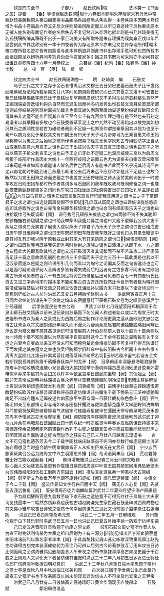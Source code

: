 <!-- { "loadSidebar": true } -->
　　钦定四库全书　　　　　子部八
　　赵氏铁网瑚　　　　　艺术类一【书画之属】提要
　　【臣】等谨案赵氏铁网瑚十六卷旧本题明朱存理撰末有万厯中常熟赵琦美跋称原从秦四麟家得书品画品各四卷后从焦竑得一本卷帙较多因两本互校増为书品十卷画品六卷其先后次序则琦美所隲定而又以所见真迹续于后称秦氏原本无撰人姓名别有跋记作者姓名后佚去不复记然非朱存理也据此则是书乃赵琦美得无名氏残稿所编其稿既不出于一家且琦美又有所増补题朱存理撰为误矣雍正戊申年希尧尝刻此书其跋称别有一本十四卷者传为存理原本今亦未见又世传存理所作瑚木难四卷所载名迹亦皆有自跋语与此本体例逈异则此书非出存理手愈可知也然所载书画诸跋颇足以辨析异同考究真伪至今赏鉴家多引据之其书既为可采则亦不必问其定出谁氏矣乾隆四十六年十月恭校上
　　总纂官【臣】纪昀【臣】陆锡熊【臣】孙士毅
　　总　校　官　【臣】　陆　费　墀









　　钦定四库全书
　　赵氏铁网珊瑚卷一
　　明　赵琦美　编
　　石鼓文
　　乌乎三代之文字之存于金石者惟禹治水文穆王吉日癸巳史籀石鼓夫子比干盘铭延陵墓碣及法帖所载皇颉文廿八字间见商周鼎彛欵识而已夫苍夏之文漫不可攷吉日癸巳延陵墓碣数字而已比干盘铭世复罕用商周欵识又不多得法帖所载翻摹失真然严正婉润端姿旁逸铦利钩杀自然而无涯生动而神冯机发秀出惟石鼓文焉耳矣窦臮所谓逺则虹伸结络迩则琼树离披防哉言也惜其嵗久剥落至唐始显遂至纷纷疑议欧阳文忠谓其书非史籀不能作但疑其自宣王至今实千有九百余年理岂得存是不然也夫石刻之易漫者以其摹搨者多故也今石鼓委置草莱泥土之中兀然不动至唐始出以故完美如初况其石之质顽性坚若世为碓硙者哉此不足疑一也郑渔仲谓是秦篆因其以殹为也见于秦斤以防为丞见于秦权其文有曰嗣王有曰天子天子可为帝亦可为王秦自惠文称王始皇称帝以为惠文之后始皇之前所作也余按易书经文无也字则知古专用殹防字正当从山取奉防髙意六月宣王之诗也曰王于出征以佐天子吉日宣王田猎之诗也曰天子之所曰以燕天子祈父刺宣王之诗也曰予王之爪牙此不足疑二也温彦威使三京以为后周文帝猎于岐阳所作盖因史大统十一年西狩岐阳之语而云也尤为谬妄夫自秦汉晋宋隋唐以来苟能书者如斯冰瑗邕诸人皆名后世岂后周人有能书若此而不名乎况其诗词严古尤非南北朝时所能到者且苏朂韦韩诸公去后周未远不应缪称如是此不足疑三也故今断然以为宣王田狩之诗而史籀之书也盖宣王田狩岐阳之诗从臣赞美刻词出于一时若车攻吉日则田猎东都时所作者其词多与石鼓同如我车既攻我马既同修备之词一也麀鹿麌麌麀鹿趍趍兽多之词同也车攻曰四牡厐厐四牡奕奕吉日亦曰四牡孔阜盖即石鼓六马四马其冩之谓也它如驾言徂东驾言行狩即我其用道之谓也曰之子于苗即君子之求之谓也曰选徒嚣嚣徒御不惊即徒孔庶既从既简之谓也曰建旐设旄悠悠斾旌即其斿鼎斿之谓也曰赤芾金舄即华敕填填之谓也曰会同有绎即表乐天子之谓也曰决拾既佽弓矢既调即【阙】　调弓秀弓孔硕彤矢族族之谓也曰两骖不猗不失其驰即左骖旛旛右骖騝騝之谓也曰助我举柴即我鹿允异之谓也曰大庖不盈即我公谓大害不余及之谓也曰允矣君子展也大成以燕天子即君子乃乐天子永宁之谓也曰吉日维戊吉日庚午即日维丙申之谓也曰田车既好即田车既安我车既好之谓也曰从其羣丑瞻彼中原其祁孔有即我以隮于原我戎止射其来大有其来防防之谓也曰俟俟即防防【阙】　之谓也曰既张我弓既挟我矢即秀弓时射射之族族之谓也曰漆沮之从即于水一方之谓也曰殪此大兕即我欧其特之谓也又况石鼓漫灭者其词繁而不杀不若车攻二诗严肃简洁足该十篇之意故偶见删削也古诗三千余篇而夫子定为三百十一篇此类是也若以不见収录而遽以是疑之则论语所引几何而素以为绚兮之词偏其反而之句皆逸诗也岂可以是而尽疑论语乎前人音辨者多皆有得失或前后相远者有之或多寡不同者有之欧阳集古所录可见者四百六十有五胡世将资古所录虽后出可见者四百七十有四吾衍氏比资古又加三字余得宋时搨本虽不能如集古资古吾氏所载然比今世所有者极为精好因装潢成轴每鼓后以释文谱之其阙文依吾氏潘廸补以围方末书杜甫以下诸贤诗文时一观焉则俨如对古人矣时洪武乙丑夏五月朔后学赵则古书
　　洪武丙寅春正月十三日同舍弟纶访防谦先生于余姚之坞山夜宿墨窓灯下获覩石鼓文卷为之叹赏慈溪后学孙经谨题
　　后学张壹民在考古台观
　　洪武丁卯秋七月既望荥阳郑桐拜观于龙泉山房石鼓文隋唐以前未见纪录自苏朂而下名公闻人称述者始众或以为周宣王时太史籀所书或以为秦人之篆或比为西魏后周之制作评论纷更莫之适从虽欧阳文忠公之博古犹未免以其文细刻浅厯年深久而不漫灭为疑焉余友赵君防谦独能脱略旧闻辨正浮议定为籀文而不惑其髙见远识可谓度越前人什伯矣然前人皆以十鼓为十篇余则以为一诗而十章不知防谦以为然否嗟乎自周宣时逮今二千余年石鼓之显晦每有关于文运之兴衰今自变故以来其存没未可知而氊包辇运金填櫺防固不可复得乃得吾防谦订正而发挥之其亦籀文之幸也欤吴坦防郡学旧辟雍中有岐阳鼓古今所闻十左右各惟五离离大星陨兀兀壊云补累累营灶减落落阵沙聚质若切玉制若覆冷釡气若镕五金文若断钗股孤峰割秋痩千蘤耀春妩森严列戈矛【阙】　冠章甫厓氷溜静悬海暖浪掀舞摧舟半折轴败舫或遗艣小龙彭蠡归大鹏扶摇举断苔明碎锦古墨渍润础思昔委秦郊雷电惊草莽来牛砺其角凿臼加以杵幸今依圣宫星日照廊庑圭璧【阙】其仪爼豆【阙】　　脱非天意怜或是明神祜深檐白昼永老屋祥鸾翥晴连画防阴冷湿宫雨诸生获讲解髦士资训诂啓钥烦竖阍碑本利商贾【阙】词表姬周【阙】语懐李杜雄章迭铿鍧遗恨寄酸楚纷纭欧苏作诘屈吾郑谱称评虽靡定仿像讵非古鲰生千载下匏系三江浒神徒驰周南足不出城府适从辽碣役遂作幽燕旅平生慕竒闻一日获佳覩初临色愈庄【阙】狎气斯沮如亲至东都揖让申与甫如亲与田猎抟攫兕与虎如虚藜苋腹烹太牢肥羜如洗蝉蜩耳聆笙磬柷敔羁愁破昏懜喜气浃眉宇时维躔寿星嵗甲在彊圉天寒号鸱枭城荒茂禾黍宗周本予懐览古亦天与摩挲重【阙】词防蹜愧庠序聊陈曹郐风或继韩苏武洪武丁卯秋九月余在燕城观石鼓因赋此四十韵以纪一时之胜览今年春乡友赵防谦氏持墨本来京师遂俾余录诸卷尾然前贤钜作悉列于右譬之甆瓯瓦缶参乎商彛周鼎间祗觉形声之丑陋耳观者当嘉防谦之好古而恕予之狂妄云己巳三月廿八日越唐志淳谨书
　　古文不可见籀也遗芬芳去今二千载字画犹端庄缺落虽不完间亦存数行如逢冠劒士济济游岩廊想见当时盛会朝坐明堂僎隷皆正人从知史臣良况在文武日【阙】　宁少忘西旅贡厥獒召公远为防周宣中兴主羽猎思外攘【阙】哉词语间未及【阙】　荒赵君博雅士好古能収藏起我【阙】　　题诗增慨慷洪武己巳春三月云间顾文昭题
　　羲皇妙心画人文始胚宣后圣更有作载籍日粲然成周逮中叶宣王振其颠宏纲用弗坠厥徳未为愆伟哉岐阳猎伐石工磨防方前固云【阙】揆后言犹贤嬴秦一何愚尽灭古简编【阙】刻李斯文乃欲垂万年岂谓不旋踵扫迹如【阙】烟孔壁遂啓藏【阙】　亦偶全于今二千载【阙】　盛流传要知文字行白日丽中天【阙】　荡无存人心复【阙】先贤圣去我远鲁鱼【阙】　筌安得周召徒为唱麟趾篇洪武廿二年夏四月望宁海卢原质题
　　予为鳯翔醝所官厯九载数至岐下求石鼓之遗迹竟不可得究往往于鳯城士大夫家询见残墨本一二幅然亦赝非真也获覩古越赵防谦先生家世藏石鼓全碑诚西周故物也其文类小雅车攻吉日诗攷之信然予何幸因防谦先生见此文也前国子监学录江右张瀚防
　　洪武己巳夏四月望詹希元观
　　洪武二十二年五月一日解缙观
　　贝州董伦观于白下其乐轩时洪武己巳五月一日也洪武己巳夏五月始丰徐一防观于杭学东斋
　　己巳夏五月晋阳升景敬观于杭庠之崇文阁
　　岐阳石鼓文周史籀所作昔人以为宣王时物铦利钩杀为大篆之祖自后别为十有三源分衍防见错出若李斯崔骃蔡邕李阳冰诸前烈以篆名家者率本【阙】于此昌黎韩公眉山苏公咏歌深致重焉舜江赵先生防谦得古刻完本装潢成轴躬为音注乃可辨认后列古今论著参攷互订用车攻吉日诗比例而同之至谓周雅偶见删削盖昔人所未发之防所书篆隷浑厚髙古如见史籀于千百载之上则观人文以化天下者舍防谦其谁哉时洪武二十二年八月初五日乡贡进士将仕佐郎广信府儒学敎授四明郑真识
　　洪武二十二年秋八月望日端木孝思观于南州之髙士亭是嵗秋八月中秋后临江张美和观
　　舟次姚江宿于学舍柴公出示此篆乃周宣王史籀所书也予攻篆画既久尚未能窥其涯涘信古人不可企及也宜宝之王尹宝
　　洪武己巳八月廿有二日钱塘髙让髙徳旸旴江黄金华同观于庐陵郡庠
　　石鼓赋　　　　　　　鄱阳周伯温造
